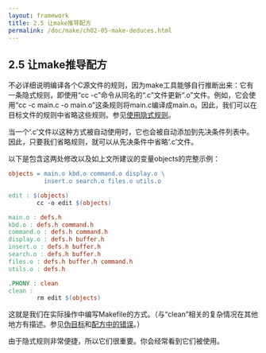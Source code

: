 ```yaml
---
layout: framework
title: 2.5 让make推导配方
permalink: /doc/make/ch02-05-make-deduces.html
---
```

## 2.5 让make推导配方

不必详细说明编译各个C源文件的规则，因为make工具能够自行推断出来：它有一条隐式规则，即使用“cc -c”命令从同名的“.c”文件更新“.o”文件。例如，它会使用“cc -c main.c -o main.o”这条规则将main.c编译成main.o。因此，我们可以在目标文件的规则中省略这些规则。参见[使用隐式规则](ch10-00-implicit-rules.html)。

当一个‘.c’文件以这种方式被自动使用时，它也会被自动添加到先决条件列表中。因此，只要我们省略规则，就可以从先决条件中省略‘.c’文件。

以下是包含这两处修改以及如上文所建议的变量objects的完整示例：

```makefile
objects = main.o kbd.o command.o display.o \
          insert.o search.o files.o utils.o

edit : $(objects)
        cc -o edit $(objects)

main.o : defs.h
kbd.o : defs.h command.h
command.o : defs.h command.h
display.o : defs.h buffer.h
insert.o : defs.h buffer.h
search.o : defs.h buffer.h
files.o : defs.h buffer.h command.h
utils.o : defs.h

.PHONY : clean
clean :
        rm edit $(objects)
```

这就是我们在实际操作中编写Makefile的方式。（与“clean”相关的复杂情况在其他地方有描述。参见[伪目标](ch04-06-phony-targets.html)和[配方中的错误](ch05-05-errors.html)。）

由于隐式规则非常便捷，所以它们很重要。你会经常看到它们被使用。